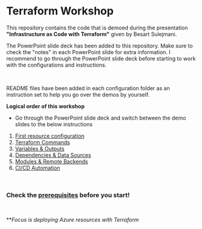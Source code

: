 # Terraform Workshop

This repository contains the code that is demoed during the presentation **"Infrastructure as Code with Terraform"** given by Besart Sulejmani. </br>

The PowerPoint slide deck has been added to this repository. Make sure to check the "notes" in each PowerPoint slide for extra information. I recommend to go through the PowerPoint slide deck before starting to work with the configurations and instructions.

</br>

README files have been added in each configuration folder as an instruction set to help you go over the demos by yourself.

**Logical order of this workshop**

- Go through the PowerPoint slide deck and switch between the demo slides to the below instructions

1. [First resource configuration](./Terraform/first-resource/README.md#first-resource-demo)
2. [Terraform Commands](./Terraform/first-resource/README.md#terraform-commands-demo)
3. [Variables & Outputs](./Terraform/variables%26outputs/README.md)
4. [Dependencies & Data Sources](./Terraform/dependencies%26datasources/README.md)
5. [Modules & Remote Backends](./Terraform/modules%26remotebackends/README.md)
6. [CI/CD Automation](./Terraform/cicdautomation/README.md)

</br>

### Check the [**prerequisites**](Prerequisites.md) before you start!

</br>

***Focus is deploying Azure resources with Terraform*